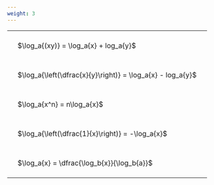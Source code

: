 ```yaml
---
weight: 3
---
```


<style type="text/css">
#T_24edd th.col_heading {
  text-align: left;
  font-size: 1em;
}
#T_24edd td {
  text-align: left;
  font-size: 1em;
  padding: 1.5em;
}
</style>
<table id="T_24edd">
  <thead>
  </thead>
  <tbody>
    <tr>
      <td id="T_24edd_row0_col0" class="data row0 col0" >$\log_a{(xy)} = \log_a{x} + log_a{y}$</td>
    </tr>
    <tr>
      <td id="T_24edd_row1_col0" class="data row1 col0" >$\log_a{\left(\dfrac{x}{y}\right)} = \log_a{x} - log_a{y}$</td>
    </tr>
    <tr>
      <td id="T_24edd_row2_col0" class="data row2 col0" >$\log_a{x^n} = n\log_a{x}$</td>
    </tr>
    <tr>
      <td id="T_24edd_row3_col0" class="data row3 col0" >$\log_a{\left(\dfrac{1}{x}\right)} = -\log_a{x}$</td>
    </tr>
    <tr>
      <td id="T_24edd_row4_col0" class="data row4 col0" >$\log_a{x} = \dfrac{\log_b{x}}{\log_b{a}}$</td>
    </tr>
  </tbody>
</table>
